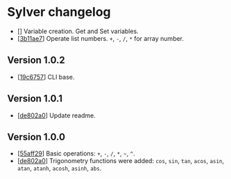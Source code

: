# Sylver changelog

- [[]()] Variable creation. Get and Set variables. 
- [[3b11ae7](https://github.com/juliandavidmr/sylver/commit/3b11ae7fd9a70f2cea4b1e43f8c22ce29ced8664)] 
Operate list numbers. `+`, `-`, `/`, `*` for array number.

## Version 1.0.2 #
- [[19c6757](https://github.com/juliandavidmr/sylver/commit/19c67570fde00bae8eecf564c779e86e60a573ee)] 
CLI base.

## Version 1.0.1 #
- [[de802a0](https://github.com/juliandavidmr/sylver/commit/b37538ebb08eaf251cc1b99038a2ca884be4c696)]
Update readme.

## Version 1.0.0 #

- [[55aff29](https://github.com/juliandavidmr/sylver/commit/de802a02e6e97450ed8eb95043d134d07c4ef340)]
Basic operations: `+`, `-`, `/`, `*`, `~`, `^`.
- [[de802a0](https://github.com/juliandavidmr/sylver/commit/f99feae1470c2d8ee5608713744977244808d377)]
Trigonometry functions were added: `cos`, `sin`, `tan`, `acos`, `asin`, `atan`, `atanh`, `acosh`, `asinh`, `abs`.

